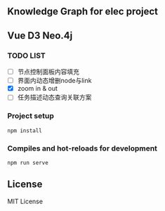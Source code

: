 ## Knowledge Graph for elec project
## Vue D3 Neo.4j

### TODO LIST
- [ ] 节点控制面板内容填充
- [ ] 界面内动态增删node与link
- [x] zoom in & out
- [ ] 任务描述动态查询关联方案

### Project setup
```
npm install
```

### Compiles and hot-reloads for development
```
npm run serve
```

## License
MIT License
